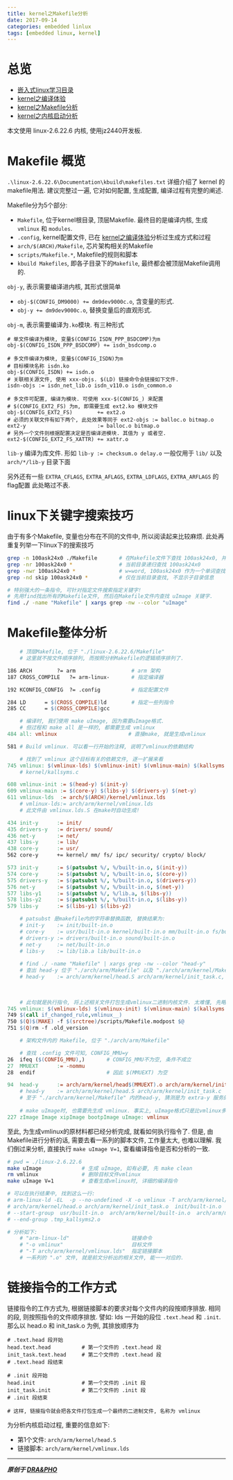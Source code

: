 ```yaml
---
title: kernel之Makefile分析
date: 2017-09-14
categories: embedded linlux
tags: [embedded linux, kernel]
---
```


# 总览
- [嵌入式linux学习目录](https://draapho.github.io/2017/11/23/1734-linux-content/)
- [kernel之编译体验](https://draapho.github.io/2017/09/01/1722-kernel-compile/)
- [kernel之Makefile分析](https://draapho.github.io/2017/09/14/1724-kernel-makefile/)
- [kernel之内核启动分析](https://draapho.github.io/2017/09/15/1725-kernel-launch/)

本文使用 linux-2.6.22.6 内核, 使用jz2440开发板.


# Makefile 概览
`.\linux-2.6.22.6\Documentation\kbuild\makefiles.txt` 详细介绍了 kernel 的 makefile用法.
建议完整过一遍, 它对如何配置, 生成配置, 编译过程有完整的阐述.

Makefile分为5个部分:
- `Makefile`, 位于kernel根目录, 顶层Makefile. 最终目的是编译内核, 生成 `vmlinux` 和 `modules`.
- `.config`, kernel配置文件, 已在 [kernel之编译体验](https://draapho.github.io/2017/09/01/1722-kernel-compile/)分析过生成方式和过程
- `arch/$(ARCH)/Makefile`, 芯片架构相关的Makefile
- `scripts/Makefile.*`, Makefile的规则和脚本
- `kbuild Makefiles`, 即各子目录下的`Makefile`, 最终都会被顶层Makefile调用的.


`obj-y`, 表示需要编译进内核, 其形式很简单
- `obj-$(CONFIG_DM9000) += dm9dev9000c.o`, 含变量的形式.
- `obj-y += dm9dev9000c.o`, 替换变量后的直观形式.


`obj-m`, 表示需要编译为`.ko`模块. 有三种形式

``` makefiles
# 单文件编译为模块, 变量$(CONFIG_ISDN_PPP_BSDCOMP)为m
obj-$(CONFIG_ISDN_PPP_BSDCOMP) += isdn_bsdcomp.o

# 多文件编译为模块, 变量$(CONFIG_ISDN)为m
# 目标模块名称 isdn.ko
obj-$(CONFIG_ISDN) += isdn.o
# 关联相关源文件, 使用 xxx-objs. $(LD) 链接命令会链接如下文件.
isdn-objs := isdn_net_lib.o isdn_v110.o isdn_common.o

# 多文件可配置, 编译为模块. 可使用 xxx-$(CONFIG_) 来配置
# $(CONFIG_EXT2_FS) 为m, 即需要生成 ext2.ko 模块文件
obj-$(CONFIG_EXT2_FS)        += ext2.o
# 必须的关联文件有如下两个, 此处效果等同于 ext2-objs := balloc.o bitmap.o
ext2-y                       := balloc.o bitmap.o
# 另外一个文件则根据配置决定是否编译进模块. 其值为 y 或者空.
ext2-$(CONFIG_EXT2_FS_XATTR) += xattr.o
```

`lib-y` 编译为库文件. 形如 `lib-y := checksum.o delay.o`
一般仅用于 `lib/` 以及 `arch/*/lib-y` 目录下面

另外还有一些 `EXTRA_CFLAGS`, `EXTRA_AFLAGS`, `EXTRA_LDFLAGS`, `EXTRA_ARFLAGS` 的 flag配置
此处略过不表.


# linux下关键字搜索技巧

由于有多个Makefile, 变量也分布在不同的文件中, 所以阅读起来比较麻烦.
此处再重复列举一下linux下的搜索技巧

``` bash
grep -n 100ask24x0 ./Makefile       # 在Makefile文件下查找 100ask24x0, 并显示行号
grep -nr 100ask24x0 *               # 当前目录递归查找 100ask24x0
grep -nwr 100ask24x0 *              # w=word, 100ask24x0 作为一个单词查找
grep -nd skip 100ask24x0 *          # 仅在当前目录查找, 不显示子目录信息

# 特别强大的一条指令, 可针对指定文件搜索指定关键字!
# 先用find找出所有的Makefile文件, 然后在Makefile文件内查找 uImage 关键字.
find ./ -name "Makefile" | xargs grep -nw --color "uImage"
```


# Makefile整体分析


``` makefile
    # 顶层Makefile, 位于 "./linux-2.6.22.6/Makefile"
    # 这里就不按文件顺序排列, 而按照分析Makefile的逻辑顺序排列了.

186 ARCH		?= arm                  # arm 架构
187 CROSS_COMPILE	?= arm-linux-       # 指定编译器

192 KCONFIG_CONFIG	?= .config          # 指定配置文件

284 LD		= $(CROSS_COMPILE)ld        # 指定一些列指令
285 CC		= $(CROSS_COMPILE)gcc

    # 编译时, 我们使用 make uImage, 因为需要uImage格式.
    # 但过程和 make all 是一样的, 都需要生成 vmlinux 
484 all: vmlinux                       # 直接make, 就是生成vmlinux

581 # Build vmlinux. 可以看一行开始的注释, 说明了vmlinux的依赖结构

    # 找到了 vmlinux 这个目标有关的依赖文件, 逐一扩展来看
745 vmlinux: $(vmlinux-lds) $(vmlinux-init) $(vmlinux-main) $(kallsyms.o) FORCE
    # kernel/kallsyms.c

608 vmlinux-init := $(head-y) $(init-y)
609 vmlinux-main := $(core-y) $(libs-y) $(drivers-y) $(net-y)
611 vmlinux-lds  := arch/$(ARCH)/kernel/vmlinux.lds
    # vmlinux-lds:= arch/arm/kernel/vmlinux.lds
    # 此文件由 vmlinux.lds.S 在make时自动生成!

434 init-y		:= init/
435 drivers-y	:= drivers/ sound/
436 net-y		:= net/
437 libs-y		:= lib/
438 core-y		:= usr/
562 core-y		+= kernel/ mm/ fs/ ipc/ security/ crypto/ block/

573 init-y		:= $(patsubst %/, %/built-in.o, $(init-y))
574 core-y		:= $(patsubst %/, %/built-in.o, $(core-y))
575 drivers-y	:= $(patsubst %/, %/built-in.o, $(drivers-y))
576 net-y		:= $(patsubst %/, %/built-in.o, $(net-y))
577 libs-y1		:= $(patsubst %/, %/lib.a, $(libs-y))
578 libs-y2		:= $(patsubst %/, %/built-in.o, $(libs-y))
579 libs-y		:= $(libs-y1) $(libs-y2)

    # patsubst 是makefile内的字符串替换函数, 替换结果为:
    # init-y    := init/built-in.o
    # core-y    := usr/built-in.o kernel/built-in.o mm/built-in.o fs/built-in.o ... (略)
    # drivers-y := drivers/built-in.o sound/built-in.o
    # net-y     := net/built-in.o
    # libs-y    := lib/lib.a lib/built-in.o
    
    # find ./ -name "Makefile" | xargs grep -nw --color "head-y"
    # 查出 head-y 位于 "./arch/arm/Makefile" 以及 "./arch/arm/kernel/Makefile" 内
    # head-y	:= arch/arm/kernel/head.S arch/arm/kernel/init_task.c, 分析见 架构文件内的Makefile.
    

    
    # 此句就是执行指令, 将上述相关文件打包生成vmlinux二进制内核文件. 太难懂, 先略过.
745 vmlinux: $(vmlinux-lds) $(vmlinux-init) $(vmlinux-main) $(kallsyms.o) FORCE
749	$(call if_changed_rule,vmlinux__)
750	$(Q)$(MAKE) -f $(srctree)/scripts/Makefile.modpost $@
751	$(Q)rm -f .old_version
```

``` makefile
    # 架构文件内的 Makefile, 位于 "./arch/arm/Makefile"

    # 查找 .config 文件可知, CONFIG_MMU=y
26  ifeq ($(CONFIG_MMU),)       # CONFIG_MMU不为空, 条件不成立
27  MMUEXT		:= -nommu
28  endif                       # 因此 $(MMUEXT) 为空

94  head-y		:= arch/arm/kernel/head$(MMUEXT).o arch/arm/kernel/init_task.o
    # head-y	:= arch/arm/kernel/head.S arch/arm/kernel/init_task.c
    # 至于 "./arch/arm/kernel/Makefile" 内的head-y, 猜测是为 extra-y 服务的, 不去追究.
    
    # make uImage时, 也需要先生成 vmlinux. 事实上, uImage格式只是比vmlinux多64字节的头.
227 zImage Image xipImage bootpImage uImage: vmlinux
```


至此, 为生成vmlinux的原材料都已经分析完成, 就看如何执行指令了.
但是, 由Makefile进行分析的话, 需要去看一系列的脚本文件, 工作量太大, 也难以理解.
我们倒过来分析, 直接执行 `make uImage V=1`, 查看编译指令是否和分析的一致.

``` bash
# pwd = ./linux-2.6.22.6
make uImage             # 生成 uImage, 如有必要, 先 make clean
rm vmlinux              # 删除目标文件vmlinux
make uImage V=1         # 查看生成vmlinux时, 详细的编译指令

# 可以在执行结果中, 找到这么一行:
# arm-linux-ld -EL  -p --no-undefined -X -o vmlinux -T arch/arm/kernel/vmlinux.lds 
# arch/arm/kernel/head.o arch/arm/kernel/init_task.o  init/built-in.o 
# --start-group  usr/built-in.o  arch/arm/kernel/built-in.o  arch/arm/mm/built-in.o  arch/arm/common/built-in.o  arch/arm/mach-s3c2410/built-in.o  arch/arm/mach-s3c2400/built-in.o  arch/arm/mach-s3c2412/built-in.o  arch/arm/mach-s3c2440/built-in.o  arch/arm/mach-s3c2442/built-in.o  arch/arm/mach-s3c2443/built-in.o  arch/arm/nwfpe/built-in.o  arch/arm/plat-s3c24xx/built-in.o  kernel/built-in.o  mm/built-in.o  fs/built-in.o  ipc/built-in.o  security/built-in.o  crypto/built-in.o  block/built-in.o  arch/arm/lib/lib.a  lib/lib.a  arch/arm/lib/built-in.o  lib/built-in.o  drivers/built-in.o  sound/built-in.o  net/built-in.o 
# --end-group .tmp_kallsyms2.o

# 分析如下:
    # "arm-linux-ld"                    链接命令
    # "-o vmlinux"                      目标文件
    # "-T arch/arm/kernel/vmlinux.lds"  指定链接脚本
    # 一系列的 ".o" 文件, 就是前文分析出的相关文件, 能一一对应的.
```

# 链接指令的工作方式

链接指令的工作方式为, 根据链接脚本的要求对每个文件内的段按顺序排放. 相同的段, 则按照指令的文件顺序排放.
譬如: lds 一开始的段位 `.text.head` 和 `.init`. 那么以 head.o 和 init_task.o 为例, 其排放顺序为
```
# .text.head 段开始
head.text.head          # 第一个文件的 .text.head 段
init_task.text.head     # 第二个文件的 .text.head 段
# .text.head 段结束

# .init 段开始
head.init               # 第一个文件的 .init 段
init_task.init          # 第二个文件的 .init 段
# .init 段结束

# 这样, 链接指令就会把各文件打包生成一个最终的二进制文件, 名称为 vmlinux
```

为分析内核启动过程, 重要的信息如下:
- 第1个文件: `arch/arm/kernel/head.S`
- 链接脚本:  `arch/arm/kernel/vmlinux.lds`


----------

***原创于 [DRA&PHO](https://draapho.github.io/)***